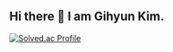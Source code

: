 ## Hi there 👋 I am Gihyun Kim.

[![Solved.ac Profile](http://mazassumnida.wtf/api/generate_badge?boj=surface_03)](https://solved.ac/surface_03)

<!--
**surface03/surface03** is a ✨ _special_ ✨ repository because its `README.md` (this file) appears on your GitHub profile.

Here are some ideas to get you started:

- 🔭 I’m currently working on ...
- 🌱 I’m currently learning ...
- 👯 I’m looking to collaborate on ...
- 🤔 I’m looking for help with ...
- 💬 Ask me about ...
- 📫 How to reach me: ...
- 😄 Pronouns: ...
- ⚡ Fun fact: ...
-->
